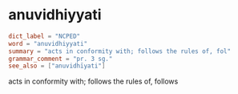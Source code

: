 # anuvidhiyyati

``` toml
dict_label = "NCPED"
word = "anuvidhiyyati"
summary = "acts in conformity with; follows the rules of, fol"
grammar_comment = "pr. 3 sg."
see_also = ["anuvidhīyati"]
```

acts in conformity with; follows the rules of, follows

